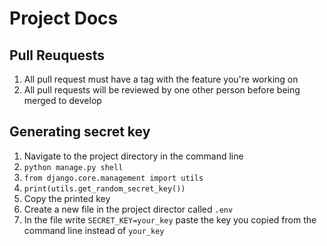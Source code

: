 # Project Docs

## Pull Reuquests
1. All pull request must have a tag with the feature you're working on
2. All pull requests will be reviewed by one other person before being merged to develop

## Generating secret key
1. Navigate to the project directory in the command line
2. `python manage.py shell`
3. `from django.core.management import utils`
4. `print(utils.get_random_secret_key())`
5. Copy the printed key
6. Create a new file in the project director called `.env`
7. In the file write `SECRET_KEY=your_key` paste the key you copied from the command line instead of `your_key`